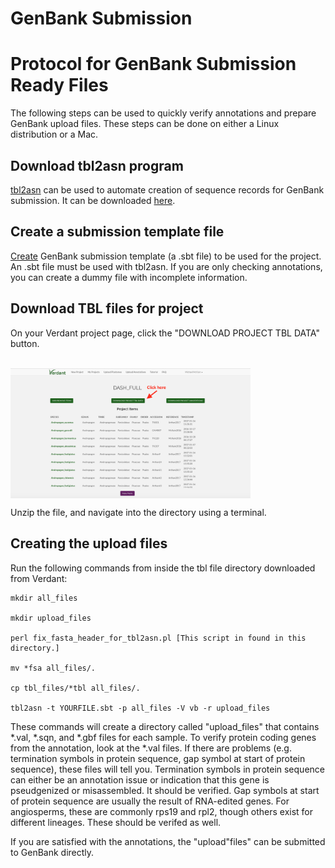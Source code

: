 # GenBank Submission

<h1>Protocol for GenBank Submission Ready Files</h1>

The following steps can be used to quickly verify annotations and prepare GenBank upload files. These steps can be done on either a Linux distribution or a Mac.

<h2>Download tbl2asn program</h2>

<a href="https://www.ncbi.nlm.nih.gov/genbank/tbl2asn2/">tbl2asn</a> can be used to automate creation of sequence records for GenBank submission. It can be downloaded <a href="ftp://ftp.ncbi.nih.gov/toolbox/ncbi_tools/converters/by_program/tbl2asn/">here</a>.

<h2>Create a submission template file</h2>

<a href="https://submit.ncbi.nlm.nih.gov/genbank/template/submission/">Create</a> GenBank submission template (a .sbt file) to be used for the project.  An .sbt file must be used with tbl2asn. If you are only checking annotations, you can create a dummy file with incomplete information. 

<h2>Download TBL files for project</h2>

On your Verdant project page, click the "DOWNLOAD PROJECT TBL DATA" button.  

<br>

<img src="https://github.com/mrmckain/Verdant_Utilities/blob/master/GenBank_Submission/images/Verdant_TBL.png" width="384" alt="verdant_tbl" align="middle">

<br>

Unzip the file, and navigate into the directory using a terminal.

<h2>Creating the upload files</h2>

Run the following commands from inside the tbl file directory downloaded from Verdant:

	mkdir all_files
	
	mkdir upload_files

	perl fix_fasta_header_for_tbl2asn.pl [This script in found in this directory.]

	mv *fsa all_files/.

	cp tbl_files/*tbl all_files/.

	tbl2asn -t YOURFILE.sbt -p all_files -V vb -r upload_files

These commands will create a directory called "upload_files" that contains *.val, *.sqn, and *.gbf files for each sample.  To verify protein coding genes from the annotation, look at the *.val files.  If there are problems (e.g. termination symbols in protein sequence, gap symbol at start of protein sequence), these files will tell you.  Termination symbols in protein sequence can either be an annotation issue or indication that this gene is pseudgenized or misassembled. It should be verified. Gap symbols at start of protein sequence are usually the result of RNA-edited genes.  For angiosperms, these are commonly rps19 and rpl2, though others exist for different lineages. These should be verifed as well.

If you are satisfied with the annotations, the "upload"files" can be submitted to GenBank directly.



